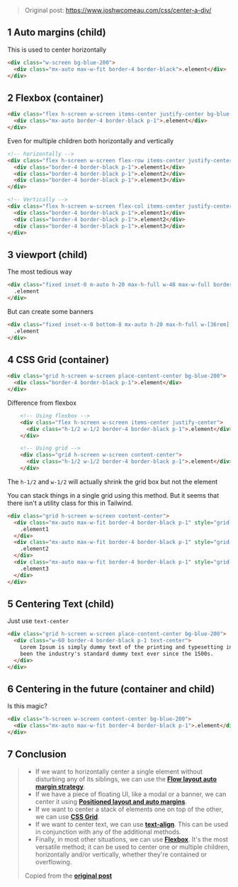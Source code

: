 > Original post:  <https://www.joshwcomeau.com/css/center-a-div/>

## 1 Auto margins (child)

This is used to center horizontally

```html
<div class="w-screen bg-blue-200">
  <div class="mx-auto max-w-fit border-4 border-black">.element</div>
</div>
```

## 2 Flexbox (container)

```html
<div class="flex h-screen w-screen items-center justify-center bg-blue-200">
  <div class="mx-auto border-4 border-black p-1">.element</div>
</div>
```

Even for multiple children both horizontally and vertically

```html
<!-- horizontally -->
<div class="flex h-screen w-screen flex-row items-center justify-center gap-4 bg-blue-200">
  <div class="border-4 border-black p-1">.element1</div>
  <div class="border-4 border-black p-1">.element2</div>
  <div class="border-4 border-black p-1">.element3</div>
</div>

<!-- Vertically -->
<div class="flex h-screen w-screen flex-col items-center justify-center gap-4 bg-blue-200">
  <div class="border-4 border-black p-1">.element1</div>
  <div class="border-4 border-black p-1">.element2</div>
  <div class="border-4 border-black p-1">.element3</div>
</div>
```

## 3 viewport (child)

The most tedious way

```html
<div class="fixed inset-0 m-auto h-20 max-h-full w-48 max-w-full border-4 border-black p-1">
  .element
</div>
```

But can create some banners

```html
<div class="fixed inset-x-0 bottom-8 mx-auto h-20 max-h-full w-[36rem] max-w-[calc(100%-2rem*2)] border-4 border-black p-1">
  .element
</div>
```

## 4 CSS Grid (container)

```html
<div class="grid h-screen w-screen place-content-center bg-blue-200">
  <div class="border-4 border-black p-1">.element</div>
</div>
```

Difference from flexbox

```html
    <!-- Using flexbox -->
    <div class="flex h-screen w-screen items-center justify-center">
      <div class="h-1/2 w-1/2 border-4 border-black p-1">.element</div>
    </div>

    <!-- Using grid -->
    <div class="grid h-screen w-screen content-center">
      <div class="h-1/2 w-1/2 border-4 border-black p-1">.element</div>
    </div>
```

The `h-1/2` and `w-1/2` will actually shrink the grid box but not the element

You can stack things in a single grid using this method. But it seems that there isn't a utility class for this in Tailwind.

```html
<div class="grid h-screen w-screen content-center">
  <div class="mx-auto max-w-fit border-4 border-black p-1" style="grid-row: 1; grid-column: 1">
    .element1
  </div>
  <div class="mx-auto max-w-fit border-4 border-black p-1" style="grid-row: 1; grid-column: 1">
    .element2
  </div>
  <div class="mx-auto max-w-fit border-4 border-black p-1" style="grid-row: 1; grid-column: 1">
    .element3
  </div>
</div>
```

## 5 Centering Text (child)

Just use `text-center`

```html
<div class="grid h-screen w-screen place-content-center bg-blue-200">
  <div class="w-60 border-4 border-black p-1 text-center">
    Lorem Ipsum is simply dummy text of the printing and typesetting industry. Lorem Ipsum has
    been the industry's standard dummy text ever since the 1500s.
  </div>
</div>
```

## 6 Centering in the future (container and child)

Is this magic?

```html
<div class="h-screen w-screen content-center bg-blue-200">
  <div class="mx-auto max-w-fit border-4 border-black p-1">.element</div>
</div>
```

## 7 Conclusion

> - If we want to horizontally center a single element without disturbing any of its siblings, we can use the [**Flow layout auto margin strategy**](#1-auto-margins-child).
> - If we have a piece of floating UI, like a modal or a banner, we can center it using [**Positioned layout and auto margins**](#3-viewport-child).
> - If we want to center a stack of elements one on top of the other, we can use [**CSS Grid**](#4-css-grid-container).
> - If we want to center text, we can use [**text-align**](#5-centering-text-child). This can be used in conjunction with any of the additional methods.
> - Finally, in most other situations, we can use [**Flexbox**](#2-flexbox-container). It's the most versatile method; it can be used to center one or multiple children, horizontally and/or vertically, whether they're contained or overflowing.
>
> Copied from the [**original post**](https://www.joshwcomeau.com/css/center-a-div/)
